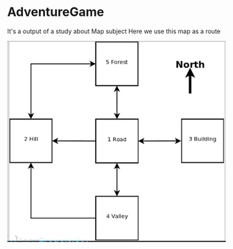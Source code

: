 # AdventureGame
It's a output of a study about Map subject 
Here we use this map as a route

![route](https://github.com/buraxta/AdventureGame/blob/master/src/com/codethemode/adventureGame.jpg)

